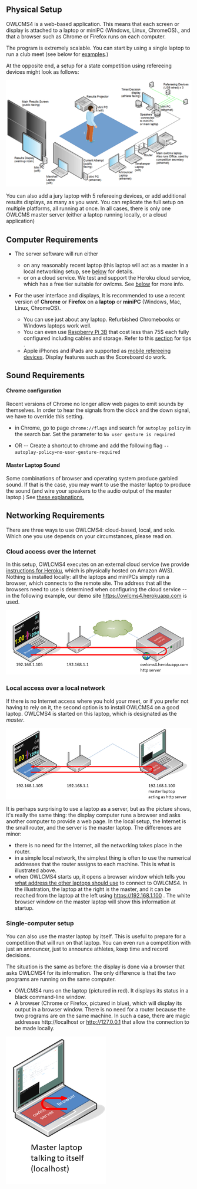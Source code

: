 ## Physical Setup

OWLCMS4 is a web-based application. This means that each screen or display is attached to a laptop or miniPC (Windows, Linux, ChromeOS)., and that a browser such as Chrome or Firefox runs on each computer.

The program is extremely scalable.  You can start by using a single laptop to run a club meet (see below for [examples](#local-access-over-a-local-network).) 

At the opposite end, a setup for a state competition using refereeing devices might look as follows:

![StateCompetition](img/equipment/StateCompetition.png)

You can also add a jury laptop with 5 refereeing devices, or add additional results displays, as many as you want.  You can replicate the full setup on multiple platforms, all running at once.  In all cases, there is only one OWLCMS master server (either a laptop running locally, or a cloud application) 

## Computer Requirements

- The server software will run either 
  - on any reasonably recent laptop (this laptop will act as a master in a local networking setup, see [below](#local-access-over-a-local-network) for details.
  - or on a cloud service. We test and support the Heroku cloud service, which has a free tier suitable for owlcms. See [below](#cloud-access-over-the-internet) for more info.
- For the user interface and displays,  It is recommended to use a recent version of **Chrome** or **Firefox** on a **laptop** or **miniPC** (Windows, Mac, Linux, ChromeOS). 

  - You can use just about any laptop.  Refurbished Chromebooks or Windows laptops work well.
  - You can even use [Raspberry Pi 3B](https://www.canakit.com/raspberry-pi-3-model-b-plus-starter-kit.html) that cost less than 75$ each fully configured including cables and storage.  Refer to this [section](RaspberryPi) for tips .
  - Apple iPhones and iPads are supported as [mobile refereeing devices](Refereeing#mobile-device-refereeing).  Display features such as the Scoreboard do work.

## Sound Requirements

#### Chrome configuration

Recent versions of Chrome no longer allow web pages to emit sounds by themselves.  In order to hear the signals from the clock and the down signal, we have to override this setting.

- in Chrome, go to page ``chrome://flags``  and search for ``autoplay policy``  in the search bar.
  Set the parameter to ``No user gesture is required``

- OR --  Create a shortcut to chrome and add the following flag `--autoplay-policy=no-user-gesture-required`

#### Master Laptop Sound

Some combinations of browser and operating system produce garbled sound. If that is the case, you may want to use the master laptop to produce the sound (and wire your speakers to the audio output of the master laptop.)   See [these explanations.](Preparation#associating-an-audio-output-with-a-platform)

## Networking Requirements

There are three ways to use OWLCMS4: cloud-based, local, and solo.  Which one you use depends on your circumstances, please read on.

### Cloud access over the Internet

In this setup, OWLCMS4 executes on an external cloud service (we provide [instructions for Heroku](Heroku), which is physically hosted on Amazon AWS).  Nothing is installed locally: all the laptops and miniPCs simply run a browser, which connects to the remote site.  The address that all the browsers need to use is determined when configuring the cloud service -- in the following example, our demo site https://owlcms4.herokuapp.com is used.

![010_Cloud](img/equipment/010_Cloud.PNG)

### Local access over a local network

If there is no Internet access where you hold your meet, or if you prefer not having to rely on it, the second option is to install OWLCMS4 on a good laptop.  OWLCMS4 is started on this laptop, which is designated as the *master*.  

![020_local](img/equipment/020_local.PNG)

It is perhaps surprising to use a laptop as a server, but as the picture shows, it's really the same thing: the display computer runs a browser and asks another computer to provide a web page.  In the local setup, the  Internet is the small router, and the server is the master laptop.  The differences are minor:

- there is no need for the Internet, all the networking takes place in the router.
- in a simple local network, the simplest thing is often to use the numerical addresses that the router assigns to each machine.  This is what is illustrated above.
- when OWLCMS4 starts up, it opens a browser window which tells you [what address the other laptops should use](LocalSetup#initial-startup) to connect to OWLCMS4.  In the illustration, the laptop at the right is the master, and it can be reached from the laptop at the left using https://192.168.1.100 .  The white browser window on the master laptop will show this information at startup.

### Single-computer setup

You can also use the master laptop by itself.  This is useful to prepare for a competition that will run on that laptop.  You can even run a competition with just an announcer, just to announce athletes, keep time and record decisions. 

The situation is the same as before: the display is done via a browser that asks OWLCMS4 for its information.  The only difference is that the two programs are running on the same computer.

-  OWLCMS4 runs on the laptop (pictured in red). It displays its status in a black command-line window.
- A browser (Chrome or Firefox, pictured in blue), which will display its output in a browser window.   There is no need for a router because the two programs are on the same machine.   In such a case, there are magic addresses http://localhost or http://127.0.0.1 that allow the connection to be made locally.

![030_solo](img/equipment/030_solo.PNG)



[^1]: The only caveat is that some refereeing devices require [workarounds](Refereeing#notes-for-raspbery-pi-users-with-delcom-keypads)